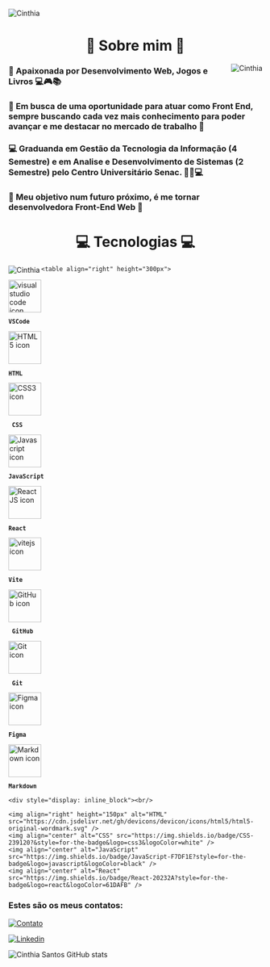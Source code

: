 

<div style="display: inline_block"><br/>
    <img align="center" alt="Cinthia" src="https://user-images.githubusercontent.com/62853085/204622295-cd65db84-27b0-4bb0-825f-dc4cc0353451.png" />

  <h1 align="center"> 👋 Sobre mim 🔎 </h1>
    <img align="right" alt="Cinthia" src="https://user-images.githubusercontent.com/62853085/204630245-1c117812-f657-49d5-b984-30516be8f51e.png" />
    
### 🤩️ Apaixonada por Desenvolvimento Web, Jogos e Livros 💻🎮📚

### 🚀 Em busca de uma oportunidade para atuar como Front End, sempre buscando cada vez mais conhecimento para poder avançar e me destacar no mercado de trabalho 🚀

### 💻 Graduanda em Gestão da Tecnologia da Informação (4 Semestre) e em Analise e Desenvolvimento de Sistemas (2 Semestre) pelo Centro Universitário Senac. 👩‍🎓💻

### 🔮 Meu objetivo num futuro próximo, é me tornar desenvolvedora Front-End Web 🔮

<h1 align="center"> 💻 Tecnologias 💻  </h1>
    <img align="left" alt="Cinthia" src="https://user-images.githubusercontent.com/62853085/204632655-75a3e81b-ad1f-4b05-8296-8bec5ae2fbec.png" />

    <table align="right" height="300px">
  <tbody><tr>
    <td align="center">
      <a target="_blank" rel="noopener noreferrer nofollow" href="https://camo.githubusercontent.com/95ee0c74cccf4c61aca7784c67ad967623ee6bb906df94b4b2b36e841f086158/68747470733a2f2f736b696c6c69636f6e732e6465762f69636f6e733f693d7673636f6465"><img src="https://camo.githubusercontent.com/95ee0c74cccf4c61aca7784c67ad967623ee6bb906df94b4b2b36e841f086158/68747470733a2f2f736b696c6c69636f6e732e6465762f69636f6e733f693d7673636f6465" width="65px" alt="visual studio code icon" data-canonical-src="https://skillicons.dev/icons?i=vscode" style="max-width: 100%;"></a><br>
      <sub>
        <b>
          <pre>VSCode</pre>
        </b>
      </sub>
    </td>
    <td align="center">
      <a target="_blank" rel="noopener noreferrer nofollow" href="https://camo.githubusercontent.com/d5018e8d6194afbc0a7874bf55df5e7b0111f8abe4e622ae2200b124e33d6fe2/68747470733a2f2f736b696c6c69636f6e732e6465762f69636f6e733f693d68746d6c"><img src="https://camo.githubusercontent.com/d5018e8d6194afbc0a7874bf55df5e7b0111f8abe4e622ae2200b124e33d6fe2/68747470733a2f2f736b696c6c69636f6e732e6465762f69636f6e733f693d68746d6c" width="65px" alt="HTML5 icon" data-canonical-src="https://skillicons.dev/icons?i=html" style="max-width: 100%;"></a><br>
      <sub>
        <b>
          <pre>HTML</pre>
        </b>
      </sub>
    </td>
    <td align="center">
      <a target="_blank" rel="noopener noreferrer nofollow" href="https://camo.githubusercontent.com/0e09bd8aa8f06b2a1946dddff9415ba1df25f461852741979c5bb7bdc4860908/68747470733a2f2f736b696c6c69636f6e732e6465762f69636f6e733f693d637373"><img src="https://camo.githubusercontent.com/0e09bd8aa8f06b2a1946dddff9415ba1df25f461852741979c5bb7bdc4860908/68747470733a2f2f736b696c6c69636f6e732e6465762f69636f6e733f693d637373" width="65px" alt="CSS3 icon" data-canonical-src="https://skillicons.dev/icons?i=css" style="max-width: 100%;"></a><br>
      <sub>
        <b>
          <pre> CSS </pre>
        </b>
      </sub>
    </td>
    <td align="center">
      <a target="_blank" rel="noopener noreferrer nofollow" href="https://camo.githubusercontent.com/c834f8915ff42a2955bd1a6b379e34c44c2f73b61d0c3ff0191ecdb28d8117ef/68747470733a2f2f736b696c6c69636f6e732e6465762f69636f6e733f693d6a617661736372697074"><img src="https://camo.githubusercontent.com/c834f8915ff42a2955bd1a6b379e34c44c2f73b61d0c3ff0191ecdb28d8117ef/68747470733a2f2f736b696c6c69636f6e732e6465762f69636f6e733f693d6a617661736372697074" width="65px" alt="Javascript icon" data-canonical-src="https://skillicons.dev/icons?i=javascript" style="max-width: 100%;"></a><br>
      <sub>
        <b>
          <pre>JavaScript</pre>
        </b>
      </sub>
    </td>
    <td align="center">
      <a target="_blank" rel="noopener noreferrer nofollow" href="https://camo.githubusercontent.com/86ce870479afdbfa7075d5b25bff8642dd4894a061c920ea9a49d3f77c74b55b/68747470733a2f2f736b696c6c69636f6e732e6465762f69636f6e733f693d7265616374"><img src="https://camo.githubusercontent.com/86ce870479afdbfa7075d5b25bff8642dd4894a061c920ea9a49d3f77c74b55b/68747470733a2f2f736b696c6c69636f6e732e6465762f69636f6e733f693d7265616374" width="65px" alt="ReactJS icon" data-canonical-src="https://skillicons.dev/icons?i=react" style="max-width: 100%;"></a><br>
      <sub>
        <b>
          <pre>React</pre>
        </b>
      </sub>
    </td>
  </tr>
  <tr>
    <td align="center">
      <a target="_blank" rel="noopener noreferrer nofollow" href="https://camo.githubusercontent.com/9cb5410fe7961b1eb2f6659189fecd4f1dcb86c26937e561e712cd819fd6c579/68747470733a2f2f736b696c6c69636f6e732e6465762f69636f6e733f693d76697465"><img src="https://camo.githubusercontent.com/9cb5410fe7961b1eb2f6659189fecd4f1dcb86c26937e561e712cd819fd6c579/68747470733a2f2f736b696c6c69636f6e732e6465762f69636f6e733f693d76697465" width="65px" alt="vitejs icon" data-canonical-src="https://skillicons.dev/icons?i=vite" style="max-width: 100%;"></a><br>
      <sub>
        <b>
          <pre>Vite</pre>
        </b>
      </sub>
    </td>
    <td align="center" width="100px;">
      <a target="_blank" rel="noopener noreferrer nofollow" href="https://camo.githubusercontent.com/92631e070b02a2a71121742c47e0d536806b030302755ac5a838e507c8adc292/68747470733a2f2f736b696c6c69636f6e732e6465762f69636f6e733f693d676974687562"><img src="https://camo.githubusercontent.com/92631e070b02a2a71121742c47e0d536806b030302755ac5a838e507c8adc292/68747470733a2f2f736b696c6c69636f6e732e6465762f69636f6e733f693d676974687562" width="65px" alt="GitHub icon" data-canonical-src="https://skillicons.dev/icons?i=github" style="max-width: 100%;"></a><br>
      <sub>
        <b>
          <pre> GitHub </pre>
        </b>
      </sub>
    </td>
    <td align="center" width="100px;">
      <a target="_blank" rel="noopener noreferrer nofollow" href="https://camo.githubusercontent.com/9c44054e182f0a86566d67e0b1ea7e986dfb09379ef8c703df199973e42ccfbd/68747470733a2f2f736b696c6c69636f6e732e6465762f69636f6e733f693d676974"><img src="https://camo.githubusercontent.com/9c44054e182f0a86566d67e0b1ea7e986dfb09379ef8c703df199973e42ccfbd/68747470733a2f2f736b696c6c69636f6e732e6465762f69636f6e733f693d676974" width="65px" alt="Git icon" data-canonical-src="https://skillicons.dev/icons?i=git" style="max-width: 100%;"></a><br>
      <sub>
        <b>
          <pre> Git </pre>
        </b>
      </sub>
    </td>
    <td align="center">
      <a target="_blank" rel="noopener noreferrer nofollow" href="https://camo.githubusercontent.com/ce7689dde4625ba0029ea95a38aa5e07ac879baeec7fb1b4825a652e332e0113/68747470733a2f2f736b696c6c69636f6e732e6465762f69636f6e733f693d6669676d61"><img src="https://camo.githubusercontent.com/ce7689dde4625ba0029ea95a38aa5e07ac879baeec7fb1b4825a652e332e0113/68747470733a2f2f736b696c6c69636f6e732e6465762f69636f6e733f693d6669676d61" width="65px" alt="Figma icon" data-canonical-src="https://skillicons.dev/icons?i=figma" style="max-width: 100%;"></a><br>
      <sub>
        <b>
          <pre>Figma</pre>
        </b>
      </sub>
    </td>
    <td align="center">
      <a target="_blank" rel="noopener noreferrer nofollow" href="https://camo.githubusercontent.com/3980f24f6b8e5ab50c63c8afe866803aa899033037c15ce12ceccbbb0958c39c/68747470733a2f2f736b696c6c69636f6e732e6465762f69636f6e733f693d6d64"><img src="https://camo.githubusercontent.com/3980f24f6b8e5ab50c63c8afe866803aa899033037c15ce12ceccbbb0958c39c/68747470733a2f2f736b696c6c69636f6e732e6465762f69636f6e733f693d6d64" width="65px" alt="Markdown icon" data-canonical-src="https://skillicons.dev/icons?i=md" style="max-width: 100%;"></a><br>
      <sub>
        <b>
          <pre>Markdown</pre>
        </b>
      </sub>
    </td>
  </tr>

</tbody></table>

    
    
    <div style="display: inline_block"><br/>
    
    <img align="right" height="150px" alt="HTML" src="https://cdn.jsdelivr.net/gh/devicons/devicon/icons/html5/html5-original-wordmark.svg" />
    <img align="center" alt="CSS" src="https://img.shields.io/badge/CSS-239120?&style=for-the-badge&logo=css3&logoColor=white" />
    <img align="center" alt="JavaScript" src="https://img.shields.io/badge/JavaScript-F7DF1E?style=for-the-badge&logo=javascript&logoColor=black" />
    <img align="center" alt="React" src="https://img.shields.io/badge/React-20232A?style=for-the-badge&logo=react&logoColor=61DAFB" />
    
</div>
    
    
    
    
    
  
### Estes são os meus contatos:
[![Contato](https://img.shields.io/badge/WhatsApp-25D366?style=for-the-badge&logo=whatsapp&logoColor=white)](
https://wa.me/+555511932788267?text=Ol%C3%A1,%20me%20chamo%20Cinthia,%20sou%20desenvolvedora%20Front%20End,%20posso%20te%20ajudar%20em%20algo?)

[![Linkedin](https://img.shields.io/badge/LinkedIn-0077B5?style=for-the-badge&logo=linkedin&logoColor=white)](https://www.linkedin.com/in/c-inthiasantos/)

![Cinthia Santos GitHub stats](https://github-readme-stats.vercel.app/api?username=Cinthi-a&show_icons=true&theme=radical)

#
